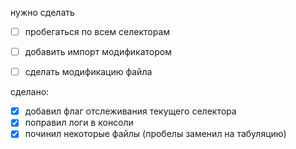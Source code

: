 нужно сделать
- [ ] пробегаться по всем селекторам
- [ ] добавить импорт модификатором
- [ ] сделать модификацию файла


сделано:
- [x] добавил флаг отслеживания текущего селектора
- [x] поправил логи в консоли
- [x] починил некоторые файлы (пробелы заменил на табуляцию)